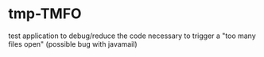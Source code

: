 tmp-TMFO
========

test application to debug/reduce the code necessary to trigger a "too many files open" (possible bug with javamail)
